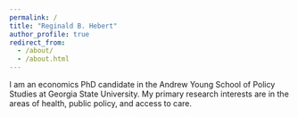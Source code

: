 ```yaml
---
permalink: /
title: "Reginald B. Hebert"
author_profile: true
redirect_from: 
  - /about/
  - /about.html
---
```


I am an economics PhD candidate in the Andrew Young School of Policy Studies at Georgia State University. My primary research interests are in the areas of health, public policy, and access to care.  
